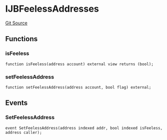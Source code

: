 # IJBFeelessAddresses
[Git Source](https://github.com/Bananapus/nana-core/blob/1fb5688d98a7c6e49f86f6a7e868a61ef4c2409a/src/interfaces/IJBFeelessAddresses.sol)


## Functions
### isFeeless


```solidity
function isFeeless(address account) external view returns (bool);
```

### setFeelessAddress


```solidity
function setFeelessAddress(address account, bool flag) external;
```

## Events
### SetFeelessAddress

```solidity
event SetFeelessAddress(address indexed addr, bool indexed isFeeless, address caller);
```

